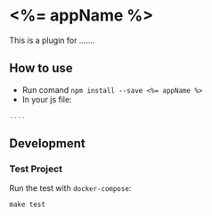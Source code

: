 # <%= appName %>
This is a plugin for .......

## How to use
+ Run comand `npm install --save <%= appName %>`
+ In your js file:
```javascript
....
```

## Development
### Test Project

Run the test with `docker-compose`:
```shell script
make test
```

